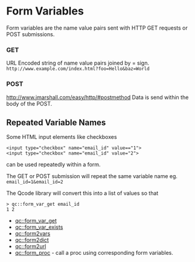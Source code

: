 # Form Variables

Form variables are the name value pairs sent with HTTP GET requests or POST submissions.

### GET
URL Encoded string of name value pairs joined by = sign. 
`http://www.example.com/index.html?foo=Hello&baz=World`

### POST
http://www.jmarshall.com/easy/http/#postmethod
Data is send within the body of the POST.

## Repeated Variable Names
Some HTML input elements like checkboxes 
	
	<input type="checkbox" name="email_id" value=="1">
	<input type="checkbox" name="email_id" value="2">
	
can be used repeatedly within a form.

The GET or POST submission will repeat the same variable name
eg.
`email_id=1&email_id=2`

The Qcode library will convert this into a list of values so that 
	
	> qc::form_var_get email_id
	1 2
	
* [qc::form_var_get](//qc/proc/qc::form_var_get)
* [qc::form_var_exists](//qc/proc/qc::form_var_exists)
* [qc::form2vars](//qc/proc/qc::form2vars)
* [qc::form2dict](//qc/proc/qc::form2dict)
* [qc::form2url](//qc/proc/qc::form2url)
* [qc::form_proc](//qc/proc/qc::form_proc) - call a proc using corresponding form variables.

